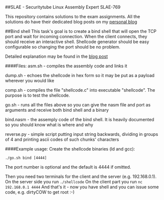 ##SLAE - Securitytube Linux Assembly Expert SLAE-769

This repository contains solutions to the exam assignments.
All the solutions do have their dedicated blog posts on my [personal blog](https://chesteroni.blogspot.com)

##Bind shell
This task's goal is to create a bind shell that will open the TCP port and wait for incoming connection. When the client connects, they should receive an interactive shell.
Shellcode generator should be easy configurable so changing the port should be no problem.

Detailed explanation may be found in the [blog post](https://chesteroni.blogspot.com/2016/10/slae-0x1-simple-tcp-bind-shell-for-linux.html)

####Files:
asm.sh - compiles the assembly code and links it

dump.sh - echoes the shellcode in hex form so it may be put as a payload wherever you would like

comp.sh - compiles the file "shellcode.c" into executable "shellcode". The purpose is to test the shellcode.

go.sh - runs all the files above so you can give the nasm file and port as arguments and receive both bind shell and a binary

bind.nasm - the assemply code of the bind shell. It is heavily documented so you should know what is where and why

reverse.py - simple script putting input string backwards, dividing in groups of 4 and printing ascii codes of such chunks' characters

####Example usage:
Create the shellcode binaries (ld and gcc):
```
./go.sh bind [4444]
```
The port number is optional and the default is 4444 if omitted.

Then you need two terminals for the client and the server (e.g. 192.168.0.1). On the server side you run `./shellcode`
On the client part you run `nc 192.168.0.1 4444`
And that's it - now you have shell and you can issue some code, e.g. dirtyCOW to get root :-)


